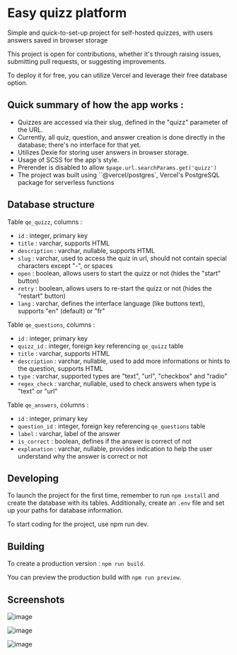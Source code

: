 # Easy quizz platform 

Simple and quick-to-set-up project for self-hosted quizzes, with users answers saved in browser storage

This project is open for contributions, whether it's through raising issues, submitting pull requests, or suggesting improvements.

To deploy it for free, you can utilize Vercel and leverage their free database option.

## Quick summary of how the app works : 

- Quizzes are accessed via their slug, defined in the "quizz" parameter of the URL.
- Currently, all quiz, question, and answer creation is done directly in the database; there's no interface for that yet.
- Utilizes Dexie for storing user answers in browser storage.
- Usage of SCSS for the app's style.
- Prerender is disabled to allow ``$page.url.searchParams.get('quizz')``
- The project was built using ``@vercel/postgres`, Vercel's PostgreSQL package for serverless functions

## Database structure 

Table ``qe_quizz``, columns : 
- ``id`` : integer, primary key
- ``title`` : varchar, supports HTML
- ``description`` : varchar, nullable, supports HTML
- ``slug`` : varchar, used to access the quiz in url, should not contain special characters except "-", or spaces
- ``open`` : boolean, allows users to start the quizz or not (hides the "start" button)
- ``retry`` : boolean, allows users to re-start the quizz or not  (hides the "restart" button)
- ``lang`` : varchar, defines the interface language (like buttons text), supports "en" (default) or "fr"

Table ``qe_questions``, columns : 
- ``id`` : integer, primary key
- ``quizz_id`` : integer, foreign key referencing ``qe_quizz`` table
- ``title`` : varchar, supports  HTML
- ``description`` : varchar, nullable, used to add more informations or hints to the question, supports HTML
- ``type`` : varchar, supported types are "text", "url", "checkbox" and "radio"
- ``regex_check`` : varchar, nullable, used to check answers when type is "text" or "url"

Table ``qe_answers``, columns :  
- ``id`` : integer, primary key
- ``question_id`` : integer, foreign key referencing ``qe_questions`` table
- ``label`` : varchar, label of the answer
- ``is_correct`` : boolean, defines if the answer is correct of not
- ``explanation`` : varchar, nullable, provides indication to help the user understand why the answer is correct or not

## Developing

To launch the project for the first time, remember to run ``npm install`` and create the database with its tables. Additionally, create an ``.env`` file and set up your paths for database information.

To start coding for the project, use npm run dev.

## Building

To create a production version : ``npm run build``.

You can preview the production build with `npm run preview`.

## Screenshots 

![image](https://github.com/Wamibee/easy-quizz/assets/54935766/1c55a1c9-73b5-41fb-a52a-09c17079dfe1)

![image](https://github.com/Wamibee/easy-quizz/assets/54935766/a3a35be7-4b14-46de-87c2-6406179836d4)

![image](https://github.com/Wamibee/easy-quizz/assets/54935766/daa2ff19-3b2c-43c2-9316-7cc250eb73ab)
